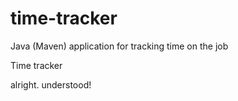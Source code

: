 # time-tracker
Java (Maven) application for tracking time on the job

Time tracker

alright.
understood! 
